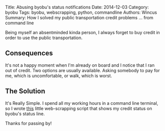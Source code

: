 Title: Abusing byobu's status notifications
Date: 2014-12-03
Category: byobu
Tags: byobu, webscrapping, python, commandline
Authors: Wincus
Summary: How I solved my public transportation credit problems ... from command line

Being myself an absentminded kinda person, I always forget to buy credit
in order to use the public transportation.

Consequences
------------
It's not a happy moment when I'm already on board and I notice that I ran out
 of credit. Two options are usually available. Asking somebody to pay for me, 
which is uncomfortable, or walk, which is worst.

The Solution
------------
It's Really Simple. I spend all my working hours in a command line terminal, 
so I wrote  [this](https://github.com/wincus/redbus-byobu-status) little 
web-scrapping script that shows my credit status on byobu's status line. 

Thanks for passing by!
